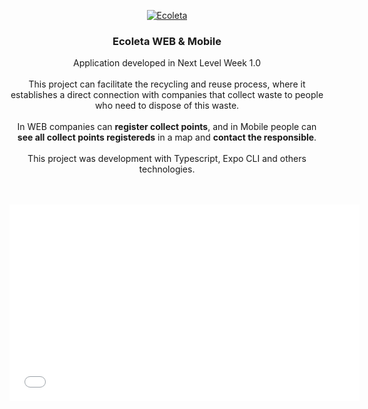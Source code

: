 <p align="center">
  <a href="https://github.com/gmass0n/ecoleta">
    <img src="./.github/ecoleta.png" alt="Ecoleta">
  </a>
  <h3 align="center">Ecoleta WEB & Mobile</h3>
  <p align="center">
  Application developed in Next Level Week 1.0
  <br />
  <br />
  This project can facilitate the recycling and reuse process, where it establishes a direct connection with companies that collect waste to people who need to dispose of this waste.
  <br />
  <br />
  In WEB companies can <strong>register collect points</strong>, and in Mobile people can <strong>see all collect points registereds</strong> in a map and <strong>contact the responsible</strong>.
  <br />
  <br />
  This project was development with Typescript, Expo CLI and others technologies.
  <br />
  <br />
  <br />
 <p align="center">
    <iframe 
      width="560"
      height="315"
      src="./.github/web.mp4" 
      frameborder="0" 
      allow="accelerometer; autoplay; encrypted-media; gyroscope; picture-in-picture" 
      allowfullscreen />
  </p>
